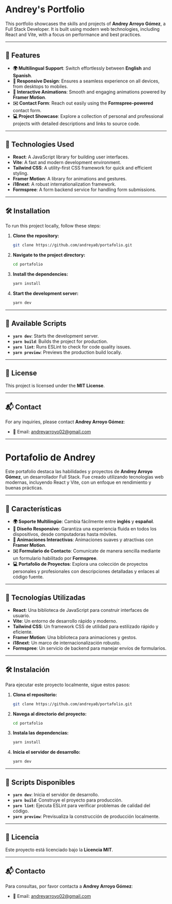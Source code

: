 # Andrey's Portfolio

This portfolio showcases the skills and projects of **Andrey Arroyo Gómez**, a Full Stack Developer. It is built using modern web technologies, including React and Vite, with a focus on performance and best practices.

---

## 🌟 Features

- **🌍 Multilingual Support**: Switch effortlessly between **English** and **Spanish**.
- **📱 Responsive Design**: Ensures a seamless experience on all devices, from desktops to mobiles.
- **🎨 Interactive Animations**: Smooth and engaging animations powered by **Framer Motion**.
- **✉️ Contact Form**: Reach out easily using the **Formspree-powered** contact form.
- **💻 Project Showcase**: Explore a collection of personal and professional projects with detailed descriptions and links to source code.

---

## 🚀 Technologies Used

- **React**: A JavaScript library for building user interfaces.
- **Vite**: A fast and modern development environment.
- **Tailwind CSS**: A utility-first CSS framework for quick and efficient styling.
- **Framer Motion**: A library for animations and gestures.
- **i18next**: A robust internationalization framework.
- **Formspree**: A form backend service for handling form submissions.

---

## 🛠 Installation

To run this project locally, follow these steps:

1. **Clone the repository:**

   ```sh
   git clone https://github.com/andreya0/portafolio.git
   ```

2. **Navigate to the project directory:**

   ```sh
   cd portafolio
   ```

3. **Install the dependencies:**

   ```sh
   yarn install
   ```

4. **Start the development server:**
   ```sh
   yarn dev
   ```

---

## 📜 Available Scripts

- **`yarn dev`**: Starts the development server.
- **`yarn build`**: Builds the project for production.
- **`yarn lint`**: Runs ESLint to check for code quality issues.
- **`yarn preview`**: Previews the production build locally.

---

## 📄 License

This project is licensed under the **MIT License**.

---

## 📬 Contact

For any inquiries, please contact **Andrey Arroyo Gómez**:

- 📧 Email: [andreyarroyo02@gmail.com](mailto:andreyarroyo02@gmail.com)

---

# Portafolio de Andrey

Este portafolio destaca las habilidades y proyectos de **Andrey Arroyo Gómez**, un desarrollador Full Stack. Fue creado utilizando tecnologías web modernas, incluyendo React y Vite, con un enfoque en rendimiento y buenas prácticas.

---

## 🌟 Características

- **🌍 Soporte Multilingüe**: Cambia fácilmente entre **inglés** y **español**.
- **📱 Diseño Responsivo**: Garantiza una experiencia fluida en todos los dispositivos, desde computadoras hasta móviles.
- **🎨 Animaciones Interactivas**: Animaciones suaves y atractivas con **Framer Motion**.
- **✉️ Formulario de Contacto**: Comunícate de manera sencilla mediante un formulario habilitado por **Formspree**.
- **💻 Portafolio de Proyectos**: Explora una colección de proyectos personales y profesionales con descripciones detalladas y enlaces al código fuente.

---

## 🚀 Tecnologías Utilizadas

- **React**: Una biblioteca de JavaScript para construir interfaces de usuario.
- **Vite**: Un entorno de desarrollo rápido y moderno.
- **Tailwind CSS**: Un framework CSS de utilidad para estilizado rápido y eficiente.
- **Framer Motion**: Una biblioteca para animaciones y gestos.
- **i18next**: Un marco de internacionalización robusto.
- **Formspree**: Un servicio de backend para manejar envíos de formularios.

---

## 🛠 Instalación

Para ejecutar este proyecto localmente, sigue estos pasos:

1. **Clona el repositorio:**

   ```sh
   git clone https://github.com/andreya0/portafolio.git
   ```

2. **Navega al directorio del proyecto:**

   ```sh
   cd portafolio
   ```

3. **Instala las dependencias:**

   ```sh
   yarn install
   ```

4. **Inicia el servidor de desarrollo:**
   ```sh
   yarn dev
   ```

---

## 📜 Scripts Disponibles

- **`yarn dev`**: Inicia el servidor de desarrollo.
- **`yarn build`**: Construye el proyecto para producción.
- **`yarn lint`**: Ejecuta ESLint para verificar problemas de calidad del código.
- **`yarn preview`**: Previsualiza la construcción de producción localmente.

---

## 📄 Licencia

Este proyecto está licenciado bajo la **Licencia MIT**.

---

## 📬 Contacto

Para consultas, por favor contacta a **Andrey Arroyo Gómez**:

- 📧 Email: [andreyarroyo02@gmail.com](mailto:andreyarroyo02@gmail.com)
